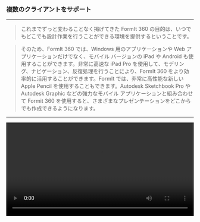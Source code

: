 

### 複数のクライアントをサポート

---

> これまでずっと変わることなく掲げてきた FormIt 360 の目的は、いつでもどこでも設計作業を行うことができる環境を提供するということです。

> そのため、FormIt 360 では、Windows 用のアプリケーションや Web アプリケーションだけでなく、モバイル バージョンの iPad や Android も使用することができます。非常に高速な iPad Pro を使用して、モデリング、ナビゲーション、反復処理を行うことにより、FormIt 360 をより効率的に活用することができます。FormIt では、非常に高性能な新しい Apple Pencil を使用することもできます。Autodesk Sketchbook Pro や Autodesk Graphic などの強力なモバイル アプリケーションと組み合わせて Formit 360 を使用すると、さまざまなプレゼンテーションをどこからでも作成できるようになります。

---
<video width="100%" controls>
  <source src="Videos/Multiple Clients.mp4" type="video/mp4">
</video>
